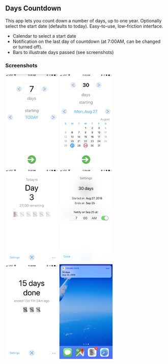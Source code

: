 ## Days Countdown

This app lets you count down a number of days, up to one year. Optionally select the start date (defaults to today). Easy-to-use, low-friction interface.

* Calendar to select a start date
* Notification on the last day of countdown (at 7:00AM, can be changed or turned off).
* Bars to illustrate days passed (see screenshots)

### Screenshots

<img src="https://github.com/anarseyf/days/blob/master/documentation/screenshots/screenshot-1.png" width=33%> <img src="https://github.com/anarseyf/days/blob/master/documentation/screenshots/screenshot-2.png" width=33%> <img src="https://github.com/anarseyf/days/blob/master/documentation/screenshots/screenshot-3.png" width=33%> <img src="https://github.com/anarseyf/days/blob/master/documentation/screenshots/screenshot-4.png" width=33%> <img src="https://github.com/anarseyf/days/blob/master/documentation/screenshots/screenshot-5.png" width=33%> <img src="https://github.com/anarseyf/days/blob/master/documentation/screenshots/screenshot-6.png" width=33%>
